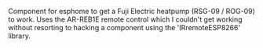 Component for esphome to get a Fuji Electric heatpump (RSG-09 / ROG-09) to work.
Uses the AR-REB1E remote control which I couldn't get working without resorting to hacking a component 
using the 'IRremoteESP8266' library.

